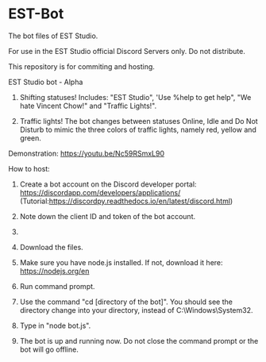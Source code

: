 # EST-Bot
The bot files of EST Studio.

For use in the EST Studio official Discord Servers only. Do not distribute.

This repository is for commiting and hosting.

EST Studio bot - Alpha

1. Shifting statuses! Includes: "EST Studio", 'Use %help to get help", "We hate Vincent Chow!" and "Traffic Lights!".

2. Traffic lights! The bot changes between statuses Online, Idle and Do Not Disturb to mimic the three colors of traffic lights, namely red, yellow and green.

Demonstration: https://youtu.be/Nc59RSmxL90

How to host:

1. Create a bot account on the Discord developer portal: https://discordapp.com/developers/applications/ (Tutorial:https://discordpy.readthedocs.io/en/latest/discord.html)

2. Note down the client ID and token of the bot account.

3. 

1. Download the files.

2. Make sure you have node.js installed. If not, download it here: https://nodejs.org/en

3. Run command prompt.

4. Use the command "cd [directory of the bot]". You should see the directory change into your directory, instead of C:\Windows\System32.

5. Type in "node bot.js".

6. The bot is up and running now. Do not close the command prompt or the bot will go offline.
